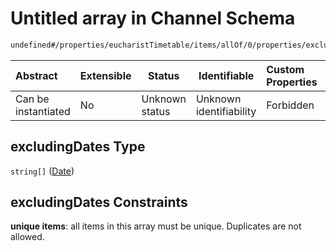 # Untitled array in Channel Schema

```txt
undefined#/properties/eucharistTimetable/items/allOf/0/properties/excludingDates
```




| Abstract            | Extensible | Status         | Identifiable            | Custom Properties | Additional Properties | Access Restrictions | Defined In                                                                 |
| :------------------ | ---------- | -------------- | ----------------------- | :---------------- | --------------------- | ------------------- | -------------------------------------------------------------------------- |
| Can be instantiated | No         | Unknown status | Unknown identifiability | Forbidden         | Allowed               | none                | [channel.schema.json\*](../out/channel.schema.json "open original schema") |

## excludingDates Type

`string[]` ([Date](channel-properties-eucharisttimetable-timetable-entry-allof-timetable-entry-main-properties-properties-excludingdates-date.md))

## excludingDates Constraints

**unique items**: all items in this array must be unique. Duplicates are not allowed.
